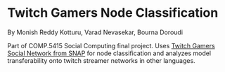 # Twitch Gamers Node Classification

By Monish Reddy Kotturu, Varad Nevasekar, Bourna Doroudi

Part of COMP.5415 Social Computing final project. Uses [Twitch Gamers Social Network from SNAP](https://snap.stanford.edu/data/twitch_gamers.html) for node classification and analyzes model transferability onto twitch streamer networks in other languages.
